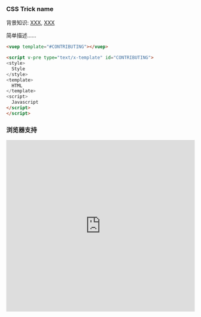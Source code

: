 
### CSS Trick name

背景知识: [XXX](https://developer.mozilla.org/zh-CN/docs/Web/CSS/XXX), [XXX](https://developer.mozilla.org/zh-CN/docs/Web/CSS/XXX)

简单描述……

```html
<vuep template="#CONTRIBUTING"></vuep>

<script v-pre type="text/x-template" id="CONTRIBUTING">
<style>
  Style
</style>
<template>
  HTML
</template>
<script>
  Javascript
</script>
</script>
```

### 浏览器支持

<iframe src="https://caniuse.bitsofco.de/embed/index.html?feat=XXX&amp;periods=future_1,current,past_1,past_2,past_3&amp;accessible-colours=false" frameborder="0" width="100%" height="458px"></iframe>